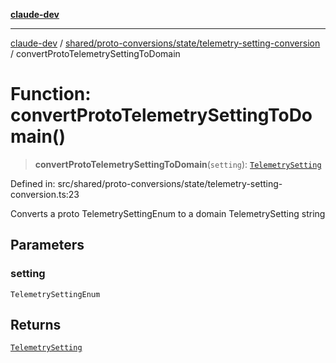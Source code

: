 [**claude-dev**](../../../../../README.md)

***

[claude-dev](../../../../../README.md) / [shared/proto-conversions/state/telemetry-setting-conversion](../README.md) / convertProtoTelemetrySettingToDomain

# Function: convertProtoTelemetrySettingToDomain()

> **convertProtoTelemetrySettingToDomain**(`setting`): [`TelemetrySetting`](../../../../TelemetrySetting/type-aliases/TelemetrySetting.md)

Defined in: src/shared/proto-conversions/state/telemetry-setting-conversion.ts:23

Converts a proto TelemetrySettingEnum to a domain TelemetrySetting string

## Parameters

### setting

`TelemetrySettingEnum`

## Returns

[`TelemetrySetting`](../../../../TelemetrySetting/type-aliases/TelemetrySetting.md)
